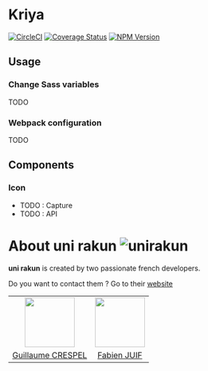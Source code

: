 # Kriya
[![CircleCI](https://circleci.com/gh/unirakun/kriya.svg?style=shield)](https://circleci.com/gh/unirakun/kriya) [![Coverage Status](https://coveralls.io/repos/github/unirakun/kriya/badge.svg?branch=master)](https://coveralls.io/github/unirakun/kriya?branch=master) [![NPM Version](https://badge.fury.io/js/kriya.svg)](https://www.npmjs.com/package/kriya) 

## Usage
### Change Sass variables
TODO

### Webpack configuration
TODO

## Components
### Icon
 - TODO : Capture
 - TODO : API


# About uni rakun ![unirakun](https://avatars3.githubusercontent.com/u/26111459?s=50&v=4)
**uni rakun** is created by two passionate french developers.

Do you want to contact them ? Go to their [website](https://unirakun.fr)

<table border="0">
 <tr>
  <td align="center"><img src="https://avatars1.githubusercontent.com/u/26094222?s=460&v=4" width="100" /></td>
  <td align="center"><img src="https://avatars1.githubusercontent.com/u/17828231?s=460&v=4" width="100" /></td>
 </tr>
 <tr>
  <td align="center"><a href="https://github.com/guillaumecrespel">Guillaume CRESPEL</a></td>
  <td align="center"><a href="https://github.com/fabienjuif">Fabien JUIF</a></td>
</table>
